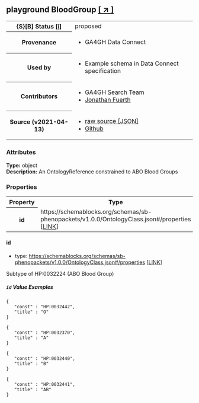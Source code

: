 
<div id="schema-header-title">
  <h2><span id="schema-header-title-project">playground</span> BloodGroup <a href="https://github.com/ga4gh-schemablocks/playground" target="_BLANK">[ &nearr; ]</a></h2>
</div>

<table id="schema-header-table">
<tr>
<th>{S}[B] Status <a href="https://schemablocks.org/about/sb-status-levels.html">[i]</a></th>
<td><div id="schema-header-status">proposed</div></td>
</tr>
<tr><th>Provenance</th><td><ul>
<li>GA4GH Data Connect</li>
</ul></td></tr>
<tr><th>Used by</th><td><ul>
<li>Example schema in Data Connect specification</li>
</ul></td></tr>


<!--more-->
<tr><th>Contributors</th><td><ul>
<li>GA4GH Search Team</li>
<li><a href="https://orcid.org/0000-0001-9135-2164">Jonathan Fuerth</a></li>
</ul></td></tr>
<tr><th>Source (v2021-04-13)</th><td><ul>
<li><a href="current/BloodGroup.json" target="_BLANK">raw source [JSON]</a></li>
<li><a href="https://github.com/ga4gh-schemablocks/playground/blob/master/schemas/BloodGroup.yaml" target="_BLANK">Github</a></li>
</ul></td></tr>
</table>

<div id="schema-attributes-title"><h3>Attributes</h3></div>

  
__Type:__ object  
__Description:__ An OntologyReference constrained to ABO Blood Groups

### Properties

<table id="schema-properties-table">
<tr><th>Property</th><th>Type</th></tr>
<tr><th>id</th><td>https://schemablocks.org/schemas/sb-phenopackets/v1.0.0/OntologyClass.json#/properties [<a href="https://schemablocks.org/schemas/sb-phenopackets/v1.0.0/OntologyClass.json">LINK</a>]</td></tr>
</table>


#### id

* type: https://schemablocks.org/schemas/sb-phenopackets/v1.0.0/OntologyClass.json#/properties [<a href="https://schemablocks.org/schemas/sb-phenopackets/v1.0.0/OntologyClass.json">LINK</a>]

Subtype of HP:0032224 (ABO Blood Group)

##### `id` Value Examples  

```
{
   "const" : "HP:0032442",
   "title" : "O"
}
```
```
{
   "const" : "HP:0032370",
   "title" : "A"
}
```
```
{
   "const" : "HP:0032440",
   "title" : "B"
}
```
```
{
   "const" : "HP:0032441",
   "title" : "AB"
}
```

